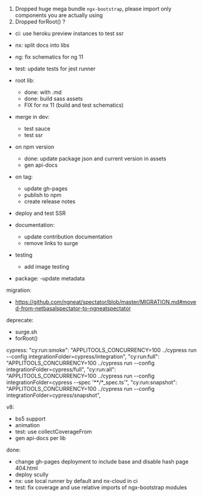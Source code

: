 1. Dropped huge mega bundle `ngx-bootstrap`, please import only components you are actually using
2. Dropped forRoot() ?

- ci: use heroku preview instances to test ssr
- nx: split docs into libs
- ng: fix schematics for ng 11
- test: update tests for jest runner

- root lib:
  - done: with .md
  - done: build sass assets
  - FIX for nx 11 (build and test schematics) 
- merge in dev:
  - test sauce
  - test ssr 
- on npm version
  - done: update package json and current version in assets 
  - gen api-docs
- on tag:
  - update gh-pages
  - publish to npm
  - create release notes

- deploy and test SSR
  
- documentation:
  - update contribution documentation
  - remove links to surge

- testing
  - add image testing

- package:
  -update metadata

migration:
  - https://github.com/ngneat/spectator/blob/master/MIGRATION.md#moved-from-netbasalspectator-to-ngneatspectator

deprecate:
- surge.sh
- forRoot()

cypress:
  "cy:run:smoke": "APPLITOOLS_CONCURRENCY=100 ../cypress run --config integrationFolder=cypress/integration",
  "cy:run:full": "APPLITOOLS_CONCURRENCY=100 ../cypress run --config integrationFolder=cypress/full",
  "cy:run:all": "APPLITOOLS_CONCURRENCY=100 ../cypress run --config integrationFolder=cypress --spec '**/*_spec.ts'",
  "cy:run:snapshot": "APPLITOOLS_CONCURRENCY=100 ../cypress run --config integrationFolder=cypress/snapshot",

v8:
- bs5 support
- animation
- test: use collectCoverageFrom
- gen api-docs per lib

done:
- change gh-pages deployment to include base and disable hash page 404.html
- deploy scully
- nx: use local runner by default and nx-cloud in ci
- test: fix coverage and use relative imports of ngx-bootstrap modules
